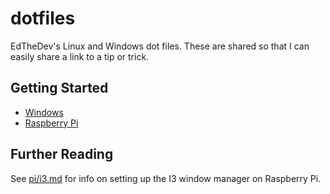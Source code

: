 # dotfiles

EdTheDev's Linux and Windows dot files. 
These are shared so that I can easily share a link to a tip or trick.

## Getting Started

+ [Windows](/start_windows.md)
+ [Raspberry Pi](/start_pi.md)

## Further Reading

See [pi/i3.md](/pi/i3.md) for info on setting up the I3 window manager on Raspberry Pi.
